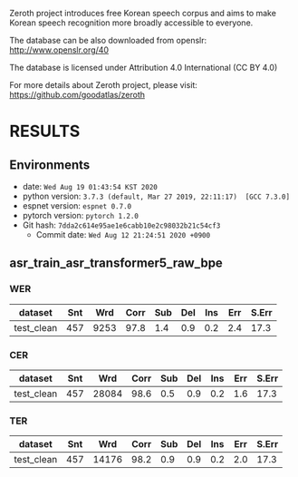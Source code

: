 <!-- Generated by scripts/utils/show_asr_result.sh -->
Zeroth project introduces free Korean speech corpus and aims to make Korean speech recognition more broadly accessible to everyone. 

The database can be also downloaded from openslr:
http://www.openslr.org/40

The database is licensed under Attribution 4.0 International (CC BY 4.0)

For more details about Zeroth project, please visit:
https://github.com/goodatlas/zeroth

# RESULTS
## Environments
- date: `Wed Aug 19 01:43:54 KST 2020`
- python version: `3.7.3 (default, Mar 27 2019, 22:11:17)  [GCC 7.3.0]`
- espnet version: `espnet 0.7.0`
- pytorch version: `pytorch 1.2.0`
- Git hash: `7dda2c614e95ae1e6cabb10e2c98032b21c54cf3`
  - Commit date: `Wed Aug 12 21:24:51 2020 +0900`

## asr_train_asr_transformer5_raw_bpe
### WER

|dataset|Snt|Wrd|Corr|Sub|Del|Ins|Err|S.Err|
|---|---|---|---|---|---|---|---|---|
|test_clean|457|9253|97.8|1.4|0.9|0.2|2.4|17.3|

### CER

|dataset|Snt|Wrd|Corr|Sub|Del|Ins|Err|S.Err|
|---|---|---|---|---|---|---|---|---|
|test_clean|457|28084|98.6|0.5|0.9|0.2|1.6|17.3|

### TER

|dataset|Snt|Wrd|Corr|Sub|Del|Ins|Err|S.Err|
|---|---|---|---|---|---|---|---|---|
|test_clean|457|14176|98.2|0.9|0.9|0.2|2.0|17.3|

